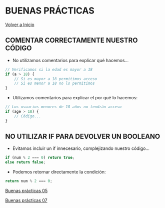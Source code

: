 # BUENAS PRÁCTICAS

[Volver a Inicio](../README.md)

## COMENTAR CORRECTAMENTE NUESTRO CÓDIGO

- No utilizamos comentarios para explicar qué hacemos...
```js
// Verificamos si la edad es mayor a 18
if (a > 18) {
    // Si es mayor a 18 permitimos acceso
    // Si es menor a 18 no lo permitimos
}
```
- Utilizamos comentarios para explicar el por qué lo hacemos:
```js
// Los usuarios menores de 18 años no tendrán acceso
if (age > 18) {
    // Código...
}
```


## NO UTILIZAR IF PARA DEVOLVER UN BOOLEANO

- Evitamos incluir un if innecesario, complejizando nuestro código...
```js
if (num % 2 === 0) return true;
else return false;
```
- Podemos retornar directamente la condición:
```js
return num % 2 === 0;
```

[Buenas prácticas 05](./05-GoodPractices.md)

[Buenas prácticas 07](./07-GoodPractices.md)